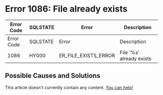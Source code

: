 
# Error 1086: File already exists


| Error Code | SQLSTATE | Error | Description |
| --- | --- | --- | --- |
| Error Code | SQLSTATE | Error | Description |
| 1086 | HY000 | ER_FILE_EXISTS_ERROR | File '%s' already exists |




## Possible Causes and Solutions


This article doesn't currently contain any content. [You can help!](/kb/en/writing-and-editing-knowledge-base-articles/)

